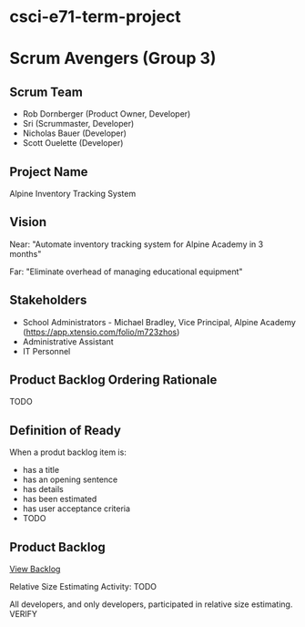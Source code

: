 # csci-e71-term-project
Scrum Avengers (Group 3)
========================

Scrum Team
----------
* Rob Dornberger (Product Owner, Developer)
* Sri  (Scrummaster, Developer)
* Nicholas Bauer (Developer)
* Scott Ouelette (Developer)

Project Name
------------
Alpine Inventory Tracking System

Vision
------
Near: "Automate inventory tracking system for Alpine Academy in 3 months"

Far: "Eliminate overhead of managing educational equipment"

Stakeholders
------------
* School Administrators - Michael Bradley, Vice Principal, Alpine Academy (https://app.xtensio.com/folio/m723zhos)
* Administrative Assistant
* IT Personnel

Product Backlog Ordering Rationale
----------------------------------
TODO

Definition of Ready
-------------------
When a produt backlog item is:
 * has a title
 * has an opening sentence
 * has details
 * has been estimated
 * has user acceptance criteria
 * TODO
 
 Product Backlog
 ---------------
 [View Backlog](https://github.com/scottx611x/csci-e71-term-project/projects/1)
 
 Relative Size Estimating Activity: TODO
 
 All developers, and only developers, participated in relative size estimating. VERIFY
